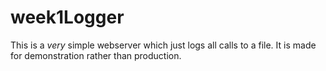 # week1Logger
This is a *very* simple webserver which just logs all calls to a file. It is made for demonstration rather than production.
